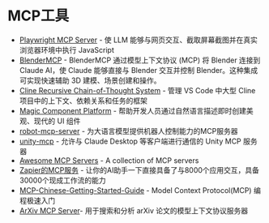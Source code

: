# MCP工具

- [Playwright MCP Server](https://github.com/executeautomation/mcp-playwright.git) - 使 LLM 能够与网页交互、截取屏幕截图并在真实浏览器环境中执行 JavaScript
- [BlenderMCP](https://github.com/ahujasid/blender-mcp.git) - BlenderMCP 通过模型上下文协议 (MCP) 将 Blender 连接到 Claude AI，使 Claude 能够直接与 Blender 交互并控制 Blender。这种集成可实现快速辅助 3D 建模、场景创建和操作。
- [Cline Recursive Chain-of-Thought System](https://github.com/RPG-fan/Cline-Recursive-Chain-of-Thought-System-CRCT-.git) - 管理 VS Code 中大型 Cline 项目中的上下文、依赖关系和任务的框架
- [Magic Component Platform](https://github.com/21st-dev/magic-mcp.git) - 帮助开发人员通过自然语言描述即时创建美观、现代的 UI 组件
- [robot-mcp-server](https://github.com/showkeyjar/robot-mcp-server.git) - 为大语言模型提供机器人控制能力的MCP服务器
- [unity-mcp](https://github.com/justinpbarnett/unity-mcp.git) - 允许与 Claude Desktop 等客户端进行通信的 Unity MCP 服务器
- [Awesome MCP Servers](https://github.com/punkpeye/awesome-mcp-servers.git) - A collection of MCP servers
- [Zapier的MCP服务](https://zapier.com/mcp) - 让你的AI助手一下直接具备了与8000个应用交互，具备30000个现成工作流的能力
- [MCP-Chinese-Getting-Started-Guide](https://github.com/liaokongVFX/MCP-Chinese-Getting-Started-Guide.git) - Model Context Protocol(MCP) 编程极速入门
- [ArXiv MCP Server](https://github.com/blazickjp/arxiv-mcp-server.git)- 用于搜索和分析 arXiv 论文的模型上下文协议服务器